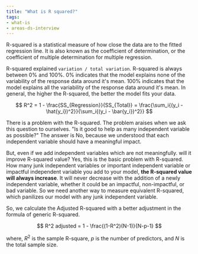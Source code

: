 ```yaml
---
title: "What is R squared?"
tags:
- what-is
- areas-ds-interview
---
```


R-squared is a statistical measure of how close the data are to the fitted regression line. It is also known as the coefficient of determination, or the coefficient of multiple determination for multiple regression. 

R-squared explained `variation / total variation`. R-squared is always between 0% and 100%. 0% indicates that the model explains none of the variability of the response data around it's mean. 100% indicates that the model explains all the variability of the response data around it's mean. In general, the higher the R-squared, the better the model fits your data.

$$
R^2 = 1 - \frac{SS_{Regression}}{SS_{Total}} = \frac{\sum_i{(y_i - \hat{y_i})^2}}{\sum_i{(y_i - \bar{y_i})^2}}
$$

There is a problem with the R-squared. The problem araises when we ask this question to ourselves. "Is it good to help as many independent variable as possible?" The answer is No, because we understood that each independent variable should have a meaningful impact. 

But, even if we add independent variables which are not meaningfully. will it improve R-squared value? Yes, this is the basic problem with R-squared. How many junk independent variables or important independent variable or impactful independent variable you add to your model, **the R-squared value will always increase**. It will never decrease with the addition of a newly independent variable, whether it could be an impactful, non-impactful, or bad variable. So we need another way to measure equivalent R-squared, which panilizes our model with any junk independent variable.

So, we calculate the Adjusted R-squared with a better adjustment in the formula of generic R-squared.

$$
R^2 adjusted = 1 - \frac{(1-R^2)(N-1)}{N-p-1}
$$

where, $R^2$ is the sample R-square, $p$ is the number of predictors, and $N$ is the total sample size.